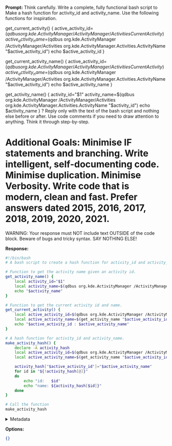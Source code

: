 **Prompt:**
Think carefully. Write a complete, fully functional bash script to Make a hash function for activity_id and activity_name. Use the following functions for inspiration. 

get_current_activity() {
  active_activity_id=$(qdbus org.kde.ActivityManager /ActivityManager/Activities CurrentActivity)
  active_activity_name=$(qdbus org.kde.ActivityManager /ActivityManager/Activities org.kde.ActivityManager.Activities.ActivityName "$active_activity_id")
  echo $active_activity_id
}

get_current_activity_name() {
  active_activity_id=$(qdbus org.kde.ActivityManager /ActivityManager/Activities CurrentActivity)
  active_activity_name=$(qdbus org.kde.ActivityManager /ActivityManager/Activities org.kde.ActivityManager.Activities.ActivityName "$active_activity_id")
  echo $active_activity_name
}

get_activity_name() {
  activity_id="$1"
  activity_name=$(qdbus org.kde.ActivityManager /ActivityManager/Activities org.kde.ActivityManager.Activities.ActivityName "$activity_id")
  echo $activity_name
} ?
Reply only with the text of the bash script and nothing else before or after. Use code comments if you need to draw attention to anything. 
Think it through step-by-step.
# Additional Goals: Minimise IF statements and branching. Write intelligent, self-documenting code. Minimise duplication. Minimise Verbosity. Write code that is modern, clean and fast. Prefer answers dated 2015, 2016, 2017, 2018, 2019, 2020, 2021.
WARNING: Your response must NOT include text OUTSIDE of the code block. Beware of bugs and tricky syntax. SAY NOTHING ELSE!


**Response:**
```bash
#!/bin/bash
# A bash script to create a hash function for activity_id and activity_name.

# Function to get the activity name given an activity id.
get_activity_name() {
    local activity_id="$1"
    local activity_name=$(qdbus org.kde.ActivityManager /ActivityManager/Activities org.kde.ActivityManager.Activities.ActivityName "$activity_id")
    echo "$activity_name"
}

# Function to get the current activity id and name.
get_current_activity() {
    local active_activity_id=$(qdbus org.kde.ActivityManager /ActivityManager/Activities CurrentActivity)
    local active_activity_name=$(get_activity_name "$active_activity_id")
    echo "$active_activity_id : $active_activity_name"
}

# A hash function for activity_id and activity_name.
make_activity_hash() {
    declare -A activity_hash
    local active_activity_id=$(qdbus org.kde.ActivityManager /ActivityManager/Activities CurrentActivity)
    local active_activity_name=$(get_activity_name "$active_activity_id")

    activity_hash["$active_activity_id"]="$active_activity_name"
    for id in "${!activity_hash[@]}" 
    do 
        echo "id:   $id"
        echo "name: ${activity_hash[$id]}"
    done
}

# Call the function
make_activity_hash
```

<details><summary>Metadata</summary>

- Duration: 22210 ms
- Datetime: 2023-07-19T17:13:26.945681
- Model: gpt-4-0613

</details>

**Options:**
```json
{}
```

